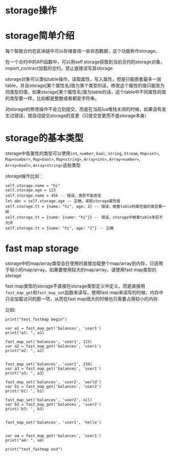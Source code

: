 storage操作
=============

# storage简单介绍
每个智能合约在区块链中可以存储查询一些状态数据，这个功能称作storage。

在一个合约中的API函数中，可以用self.storage获取到当前合约的storage对象，import_contract加载的合约，禁止直接读写其storage

storage对象可以类似table操作，读取属性，写入属性，但是只能嵌套最多一层table，并且storage[某个属性名]值为某个类型的话，修改这个属性的值只能改为同类型的值，如果storage[某个属性名]值为table的话，这个table中不同属性的值的类型要一样，比如都是整数或者都是字符串。

对storage的修改操作不会立刻提交，而是在当前lua堆栈关闭的时候，如果没有发生过错误，就自动提交storage的变更（只提交变更而不是storage本身）


# storage的基本类型

storage中各属性的类型可以使用`int`, `number`, `bool`, `string`, `Stream`, `Map<int>`, `Map<number>`, `Map<bool>`, `Map<string>`, 
`Array<int>`, `Array<number>`, `Array<bool>`, `Array<string>`这些类型


storage操作比如：



    self.storage.name = "hi"
    self.storage.age = 123
    self.storage.name = 456 -- 错误，类型不能改变
    let abc = self.storage.age -- 正确，读取storage属性值
    self.storage.tt = {name: "hi", age: 2} -- 错误，嵌套table的属性值的类型要一样
    self.storage.tt = {name: {name: "hi"}} -- 错误，storage中嵌套table多层不允许
    self.storage.tt = {name: "hi", age: "2"} -- 正确

# fast map storage

storage中的map/array类型会在使用时直接加载整个map/array到内存，只适用于较小的map/array。如果要使用较大的map/array，请使用fast map类型的storage

fast map类型的storage不直接在storage类型定义中定义，而是直接用`fast_map_get`和`fast_map_set`函数来读写。使用fast map来读写的时候，内存中只会加载访问的那一项，从而在fast map很大的时候也只需要占用较小的内存.

比如:

    print("test_fastmap begin")

    var a1 = fast_map_get('balances', 'user1')
    print("a1: ", a1)

    fast_map_set('balances', 'user1', 123)
    var a2 = fast_map_get('balances', 'user1')
    print("a2: ", a2)


    fast_map_set('balances', 'user1', 234)
    var a3 = fast_map_get('balances', 'user1')
    print("a3: ", a3)

    fast_map_set('balances', 'user2', 'world')
    var b1 = fast_map_get('balances', 'user2')
    print('b1: ', b1)

    fast_map_set('balances', 'user2', nil)
    var b3 = fast_map_get('balances', 'user2')
    print('b3: ', b3)


    fast_map_set('balances', 'user1', 'hello')


    var a4 = fast_map_get('balances', 'user1')
    print("a4: ", a4)

    print("test_fastmap end")
